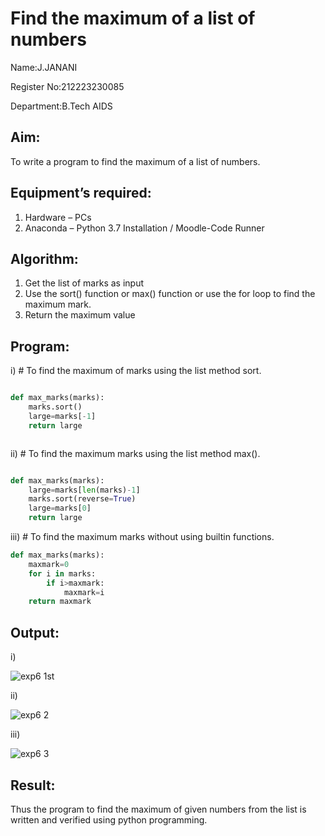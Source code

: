 # Find the maximum of a list of numbers
Name:J.JANANI

Register No:212223230085

Department:B.Tech AIDS
## Aim:
To write a program to find the maximum of a list of numbers.
## Equipment’s required:
1.	Hardware – PCs
2.	Anaconda – Python 3.7 Installation / Moodle-Code Runner
## Algorithm:
1.	Get the list of marks as input
2.	Use the sort() function or max() function or use the for loop to find the maximum mark.
3.	Return the maximum value

## Program:

i)	# To find the maximum of marks using the list method sort.
```Python

def max_marks(marks):
    marks.sort()
    large=marks[-1]
    return large



```

ii)	# To find the maximum marks using the list method max().
```Python

def max_marks(marks):
    large=marks[len(marks)-1]
    marks.sort(reverse=True)
    large=marks[0]
    return large

```

iii) # To find the maximum marks without using builtin functions.
```Python
def max_marks(marks):
    maxmark=0
    for i in marks:
        if i>maxmark:
            maxmark=i
    return maxmark


```



## Output:

i)


![exp6 1st](https://github.com/Janani23014108/FindMaximum/assets/146822085/5de03190-ca70-4036-8b7d-613a25623fbb)

ii)


![exp6 2](https://github.com/Janani23014108/FindMaximum/assets/146822085/d6fe1620-e2ad-4e5f-9fa1-dc4f4f6cc91a)



iii)




![exp6 3](https://github.com/Janani23014108/FindMaximum/assets/146822085/86f013ef-e48b-4638-8f57-a79d1320fbb1)






## Result:
Thus the program to find the maximum of given numbers from the list is written and verified using python programming.
